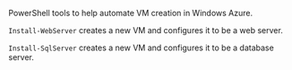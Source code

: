 PowerShell tools to help automate VM creation in Windows Azure.

`Install-WebServer` creates a new VM and configures it to be a web server.  

`Install-SqlServer` creates a new VM and configures it to be a database server.